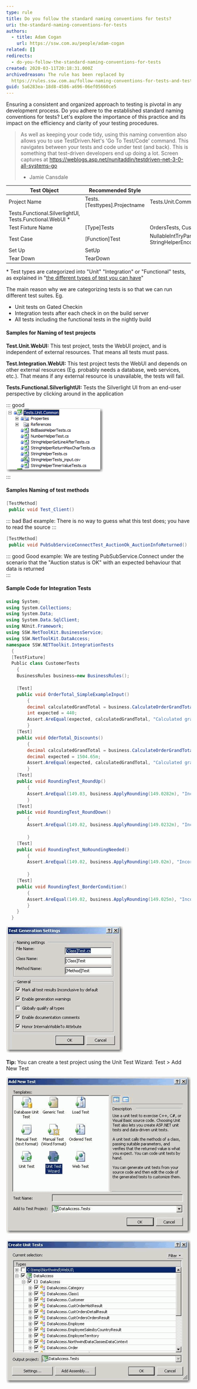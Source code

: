 ```yaml
---
type: rule
title: Do you follow the standard naming conventions for tests?
uri: the-standard-naming-conventions-for-tests
authors:
  - title: Adam Cogan
    url: https://ssw.com.au/people/adam-cogan
related: []
redirects:
  - do-you-follow-the-standard-naming-conventions-for-tests
created: 2020-03-11T20:18:31.000Z
archivedreason: The rule has been replaced by
  https://rules.ssw.com.au/follow-naming-conventions-for-tests-and-test-projects
guid: 5a6283ea-18d8-4586-a696-06ef05660ce5
---
```


Ensuring a consistent and organized approach to testing is pivotal in any development process. Do you adhere to the established standard naming conventions for tests? Let's explore the importance of this practice and its impact on the efficiency and clarity of your testing procedures.

> As well as keeping your code tidy, using this naming convention also allows you to use TestDriven.Net's 'Go To Test/Code' command.
> This navigates between your tests and code under test (and back). This is something that test-driven developers end up doing a lot.
> Screen captures at https://weblogs.asp.net/nunitaddin/testdriven-net-3-0-all-systems-go
> - Jamie Cansdale

<!--endintro-->

| **Test Object**  | **Recommended Style**  | **Example**  |
| --- | --- | --- |
| Project Name | Tests.[Testtypes].Projectname | Tests.Unit.Common,Tests.Unit.WebFrontend,Test.Integration.MainWCFService
Tests.Functional.SilverlightUI, Tests.Functional.WebUI \* |
| Test Fixture Name | [Type]Tests | OrdersTests, CustomerTests, DeveloperTests |
| Test Case | [Function]Test | NullableIntTryParse\_NumberIsValid1\_Return1, StringHelperEncodeTo64\_EncodeAndUnencodeString\_ReturnSameString |
| Set Up | SetUp |   |
| Tear Down | TearDown |   |

\* Test types are categorized into "Unit" "Integration" or "Functional" tests, as explained in "[the different types of test you can have](/different-types-of-testing)"

The main reason why we are categorizing tests is so that we can run different test suites. Eg.

* Unit tests on Gated Checkin
* Integration tests after each check in on the build server
* All tests including the functional tests in the nightly build


#### Samples for Naming of test projects

**Test.Unit.WebUI:** This test project, tests the WebUI project, and is independent of external resources.
That means all tests must pass.

**Test.Integration.WebUI:** This test project tests the WebUI and depends on other external resources (Eg. probably needs a database, web services, etc.).
That means if any external resource is unavailable, the tests will fail.

**Tests.Functional.SilverlightUI:** Tests the Silverlight UI from an end-user perspective by clicking around in the application

::: good  
![Figure: Good example - Naming for a Unit Test Project](UnitTestsProject.jpg)  
:::

#### Samples Naming of test methods


```cs
[TestMethod]
 public void Test_Client()
```

::: bad
Bad example: There is no way to guess what this test does; you have to read the source
:::


```cs
[TestMethod]
 public void PubSubServiceConnectTest_AuctionOk_AuctionInfoReturned()
```

::: good
Good example: We are testing PubSubService.Connect under the scenario that the "Auction status is OK" with an expected behaviour that data is returned  
:::

#### Sample Code for Integration Tests

```cs
using System;
using System.Collections;
using System.Data;
using System.Data.SqlClient;
using NUnit.Framework;
using SSW.NetToolKit.BusinessService;
using SSW.NetToolKit.DataAccess;
namespace SSW.NETToolkit.IntegrationTests
  {
  [TestFixture]
  Public class CustomerTests
    {
    BusinessRules business=new BusinessRules(); 
   
    [Test]
    public void OrderTotal_SimpleExampleInput()
        {
        decimal calculatedGrandTotal = business.CalculateOrderGrandTotal(10248);
        int expected = 440;
        Assert.AreEqual(expected, calculatedGrandTotal, "Calculated grand total didn't match the expect
        }
    [Test]
    public void OderTotal_Discounts()
        {
        decimal calculatedGrandTotal = business.CalculateOrderGrandTotal(10260);
        decimal expected = 1504.65m;
        Assert.AreEqual(expected, calculatedGrandTotal, "Calculated grand total didn't match the expecte
        }
    [Test]
    public void RoundingTest_RoundUp()
        {
        Assert.AreEqual(149.03, business.ApplyRounding(149.0282m), "Incorrect rounding rules applied for
        }
    [Test]
    public void RoundingTest_RoundDown()
        {
        Assert.AreEqual(149.02, business.ApplyRounding(149.0232m), "Incorrect rounding rules applied 
   
        }
    [Test]
    public void RoundingTest_NoRoundingNeeded()
        {
        Assert.AreEqual(149.02, business.ApplyRounding(149.02m), "Incorrect rounding rules applied for 
   
        }
    [Test]
    public void RoundingTest_BorderCondition()
        {
        Assert.AreEqual(149.02, business.ApplyRounding(149.025m), "Incorrect rounding rules applied for
        }
    }
  }
```

![Figure: This rule is consistent with the Visual Studio default](TestGenerationSettings.gif)  

**Tip:** You can create a test project using the Unit Test Wizard: Test &gt; Add New Test

![Figure: Unit Test Wizard 1](AddNewTest.gif)  

![Figure: Unit Test Wizard 2](CreateUnitTests.gif)
